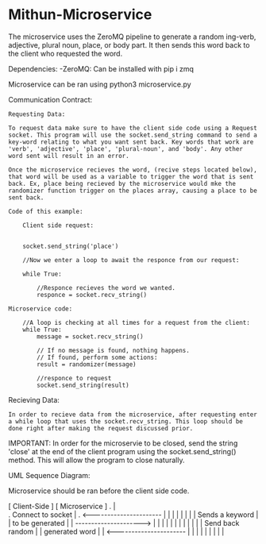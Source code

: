 # Mithun-Microservice

The microservice uses the ZeroMQ pipeline to generate a random ing-verb, adjective, plural noun, place, or body part.
It then sends this word back to the client who requested the word. 


Dependencies: 
    -ZeroMQ: Can be installed with pip i zmq

Microservice can be ran using python3 microservice.py

Communication Contract: 

    Requesting Data:

    To request data make sure to have the client side code using a Request socket. This program will use the socket.send_string command to send a key-word relating to what you want sent back. Key words that work are 'verb', 'adjective', 'place', 'plural-noun', and 'body'. Any other word sent will result in an error. 

    Once the microservice recieves the word, (recive steps located below), that word will be used as a variable to trigger the word that is sent back. Ex, place being recieved by the microservice would mke the randomizer function trigger on the places array, causing a place to be sent back. 

    Code of this example: 

        Client side request:


        socket.send_string('place')

        //Now we enter a loop to await the responce from our request: 

        while True:

            //Responce recieves the word we wanted.
            responce = socket.recv_string()
        
    Microservice code: 

        //A loop is checking at all times for a request from the client:
        while True:
            message = socket.recv_string()
            
            // If no message is found, nothing happens.
            // If found, perform some actions:
            result = randomizer(message)

            //responce to request
            socket.send_string(result)


Recieving Data:

    In order to recieve data from the microservice, after requesting enter a while loop that uses the socket.recv_string. This loop should be done right after making the request discussed prior.


IMPORTANT: In order for the microservie to be closed, send the string 'close' at the end of the client program using the socket.send_string() method. This will allow the program to close naturally. 


UML Sequence Diagram: 

Microservice should be ran before the client side code. 



[ Client-Side ]           [ Microservice ] 
       .                          |       
       .    Connect to socket     |
       . <----------------------  |
       |                          |
       |                          |
       |                          |
       |    Sends a keyword       |
       |    to be generated       |
       |  --------------------->  | 
       |                          | 
       |                          |
       |                          |
       |                          |
       |                          |
       |    Send back random      |
       |    generated word        |
       |  <---------------------- |
       |                          |
       |                          |
       |                          |
       |                          |
